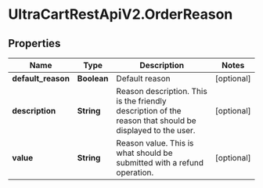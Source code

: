 # UltraCartRestApiV2.OrderReason

## Properties

Name | Type | Description | Notes
------------ | ------------- | ------------- | -------------
**default_reason** | **Boolean** | Default reason | [optional] 
**description** | **String** | Reason description.  This is the friendly description of the reason that should be displayed to the user. | [optional] 
**value** | **String** | Reason value.  This is what should be submitted with a refund operation. | [optional] 


